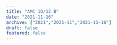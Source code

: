 ```yaml
---
title: "AMC 10/12 B"
date: "2021-11-16"
archive: ["2021","2021-11","2021-11-16"]
draft: false
featured: false
---
```


